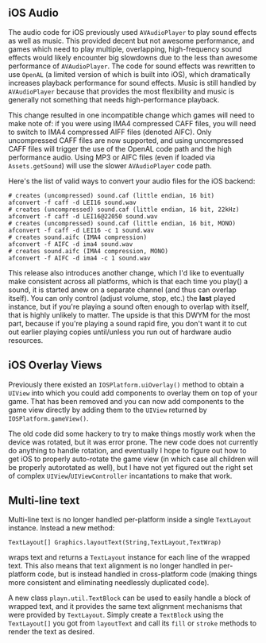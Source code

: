 ## iOS Audio ##

The audio code for iOS previously used `AVAudioPlayer` to play sound effects as well as music. This
provided decent but not awesome performance, and games which need to play multiple, overlapping,
high-frequency sound effects would likely encounter big slowdowns due to the less than awesome
performance of `AVAudioPlayer`. The code for sound effects was rewritten to use `OpenAL` (a limited
version of which is built into iOS), which dramatically increases playback performance for sound
effects. Music is still handled by `AVAudioPlayer` because that provides the most flexibility and
music is generally not something that needs high-performance playback.

This change resulted in one incompatible change which games will need to make note of: if you were
using IMA4 compressed CAFF files, you will need to switch to IMA4 compressed AIFF files (denoted
AIFC). Only uncompressed CAFF files are now supported, and using uncompressed CAFF files will
trigger the use of the OpenAL code path and the high performance audio. Using MP3 or AIFC files
(even if loaded via `Assets.getSound`) will use the slower `AVAudioPlayer` code path.

Here's the list of valid ways to convert your audio files for the iOS backend:

```
# creates (uncompressed) sound.caf (little endian, 16 bit)
afconvert -f caff -d LEI16 sound.wav
# creates (uncompressed) sound.caf (little endian, 16 bit, 22kHz)
afconvert -f caff -d LEI16@22050 sound.wav
# creates (uncompressed) sound.caf (little endian, 16 bit, MONO)
afconvert -f caff -d LEI16 -c 1 sound.wav
# creates sound.aifc (IMA4 compression)
afconvert -f AIFC -d ima4 sound.wav
# creates sound.aifc (IMA4 compression, MONO)
afconvert -f AIFC -d ima4 -c 1 sound.wav
```

This release also introduces another change, which I'd like to eventually make consistent across
all platforms, which is that each time you play() a sound, it is started anew on a separate channel
(and thus can overlap itself). You can only control (adjust volume, stop, etc.) the **last** played
instance, but if you're playing a sound often enough to overlap with itself, that is highly
unlikely to matter. The upside is that this DWYM for the most part, because if you're playing a
sound rapid fire, you don't want it to cut out earlier playing copies until/unless you run out of
hardware audio resources.

## iOS Overlay Views ##

Previously there existed an `IOSPlatform.uiOverlay()` method to obtain a `UIView` into which you
could add components to overlay them on top of your game. That has been removed and you can now add
components to the game view directly by adding them to the `UIView` returned by
`IOSPlatform.gameView()`.

The old code did some hackery to try to make things mostly work when the device was rotated, but it
was error prone. The new code does not currently do anything to handle rotation, and eventually I
hope to figure out how to get iOS to properly auto-rotate the game view (in which case all children
will be properly autorotated as well), but I have not yet figured out the right set of complex
`UIView`/`UIViewController` incantations to make that work.

## Multi-line text ##

Multi-line text is no longer handled per-platform inside a single `TextLayout` instance. Instead a
new method:

```
TextLayout[] Graphics.layoutText(String,TextLayout,TextWrap)
```

wraps text and returns a `TextLayout` instance for each line of the wrapped text. This also means
that text alignment is no longer handled in per-platform code, but is instead handled in
cross-platform code (making things more consistent and eliminating needlessly duplicated code).

A new class `playn.util.TextBlock` can be used to easily handle a block of wrapped text, and it
provides the same text alignment mechanisms that were provided by `TextLayout`. Simply create a
`TextBlock` using the `TextLayout[]` you got from `layoutText` and call its `fill` or `stroke`
methods to render the text as desired.